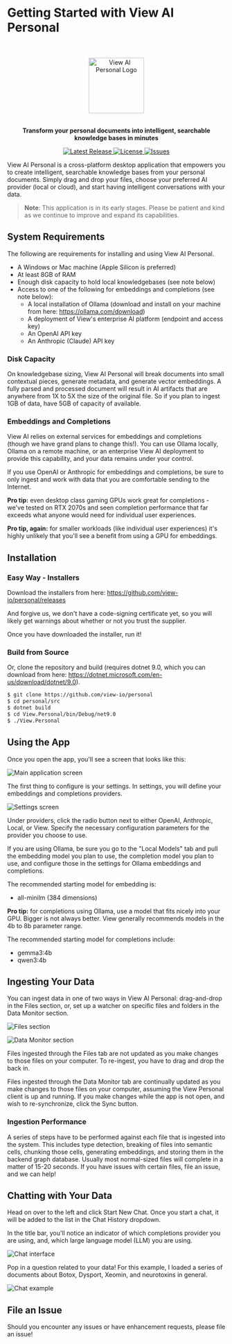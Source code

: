 # Getting Started with View AI Personal

<p align="center">
  <br />
  <br />
  <img src="assets/logo.png" alt="View AI Personal Logo" height="128">
  <br />
  <br />
</p>

<p align="center">
  <strong>Transform your personal documents into intelligent, searchable knowledge bases in minutes</strong>
  <br />
</p>

<p align="center">
  <a href="https://github.com/view-io/personal/releases">
    <img src="https://img.shields.io/github/v/release/view-io/personal" alt="Latest Release">
  </a>
  <a href="https://github.com/view-io/personal/blob/main/LICENSE">
    <img src="https://img.shields.io/badge/license-MIT-blue.svg" alt="License">
  </a>
  <a href="https://github.com/view-io/personal/issues">
    <img src="https://img.shields.io/github/issues/view-io/personal" alt="Issues">
  </a>
</p>

View AI Personal is a cross-platform desktop application that empowers you to create intelligent, searchable knowledge bases from your personal documents. Simply drag and drop your files, choose your preferred AI provider (local or cloud), and start having intelligent conversations with your data.

> **Note**: This application is in its early stages. Please be patient and kind as we continue to improve and expand its capabilities.

## System Requirements

The following are requirements for installing and using View AI Personal.

- A Windows or Mac machine (Apple Silicon is preferred)
- At least 8GB of RAM
- Enough disk capacity to hold local knowledgebases (see note below)
- Access to one of the following for embeddings and completions (see note below):
  - A local installation of Ollama (download and install on your machine from here: https://ollama.com/download)
  - A deployment of View's enterprise AI platform (endpoint and access key)
  - An OpenAI API key
  - An Anthropic (Claude) API key

### Disk Capacity

On knowledgebase sizing, View AI Personal will break documents into small contextual pieces, generate metadata, and generate vector embeddings. A fully parsed and processed document will result in AI artifacts that are anywhere from 1X to 5X the size of the original file. So if you plan to ingest 1GB of data, have 5GB of capacity of available.

### Embeddings and Completions

View AI relies on external services for embeddings and completions (though we have grand plans to change this!). You can use Ollama locally, Ollama on a remote machine, or an enterprise View AI deployment to provide this capability, and your data remains under your control.

If you use OpenAI or Anthropic for embeddings and completions, be sure to only ingest and work with data that you are comfortable sending to the Internet.

**Pro tip:** even desktop class gaming GPUs work great for completions - we've tested on RTX 2070s and seen completion performance that far exceeds what anyone would need for individual user experiences.

**Pro tip, again:** for smaller workloads (like individual user experiences) it's highly unlikely that you'll see a benefit from using a GPU for embeddings.

## Installation

### Easy Way - Installers

Download the installers from here: https://github.com/view-io/personal/releases

And forgive us, we don't have a code-signing certificate yet, so you will likely get warnings about whether or not you trust the supplier.

Once you have downloaded the installer, run it!

### Build from Source

Or, clone the repository and build (requires dotnet 9.0, which you can download from here: https://dotnet.microsoft.com/en-us/download/dotnet/9.0).

```bash
$ git clone https://github.com/view-io/personal
$ cd personal/src
$ dotnet build
$ cd View.Personal/bin/Debug/net9.0
$ ./View.Personal
```

## Using the App

Once you open the app, you'll see a screen that looks like this:

![Main application screen](getting_started/main-screen.png)

The first thing to configure is your settings. In settings, you will define your embeddings and completions providers.

![Settings screen](getting_started/settings-screen.png)

Under providers, click the radio button next to either OpenAI, Anthropic, Local, or View. Specify the necessary configuration parameters for the provider you choose to use.

If you are using Ollama, be sure you go to the "Local Models" tab and pull the embedding model you plan to use, the completion model you plan to use, and configure those in the settings for Ollama embeddings and completions.

The recommended starting model for embedding is:
- all-minilm (384 dimensions)

**Pro tip:** for completions using Ollama, use a model that fits nicely into your GPU. Bigger is not always better. View generally recommends models in the 4b to 8b parameter range.

The recommended starting model for completions include:
- gemma3:4b
- qwen3:4b

## Ingesting Your Data

You can ingest data in one of two ways in View AI Personal: drag-and-drop in the Files section, or, set up a watcher on specific files and folders in the Data Monitor section.

![Files section](getting_started/files-section.png)

![Data Monitor section](getting_started/data-monitor-section.png)

Files ingested through the Files tab are not updated as you make changes to those files on your computer. To re-ingest, you have to drag and drop the back in.

Files ingested through the Data Monitor tab are continually updated as you make changes to those files on your computer, assuming the View Personal client is up and running. If you make changes while the app is not open, and wish to re-synchronize, click the Sync button.

### Ingestion Performance

A series of steps have to be performed against each file that is ingested into the system. This includes type detection, breaking of files into semantic cells, chunking those cells, generating embeddings, and storing them in the backend graph database. Usually most normal-sized files will complete in a matter of 15-20 seconds. If you have issues with certain files, file an issue, and we can help!

## Chatting with Your Data

Head on over to the left and click Start New Chat. Once you start a chat, it will be added to the list in the Chat History dropdown.

In the title bar, you'll notice an indicator of which completions provider you are using, and, which large language model (LLM) you are using.

![Chat interface](getting_started/chat-interface.png)

Pop in a question related to your data! For this example, I loaded a series of documents about Botox, Dysport, Xeomin, and neurotoxins in general.

![Chat example](getting_started/chat-example.png)

## File an Issue

Should you encounter any issues or have enhancement requests, please file an issue!
